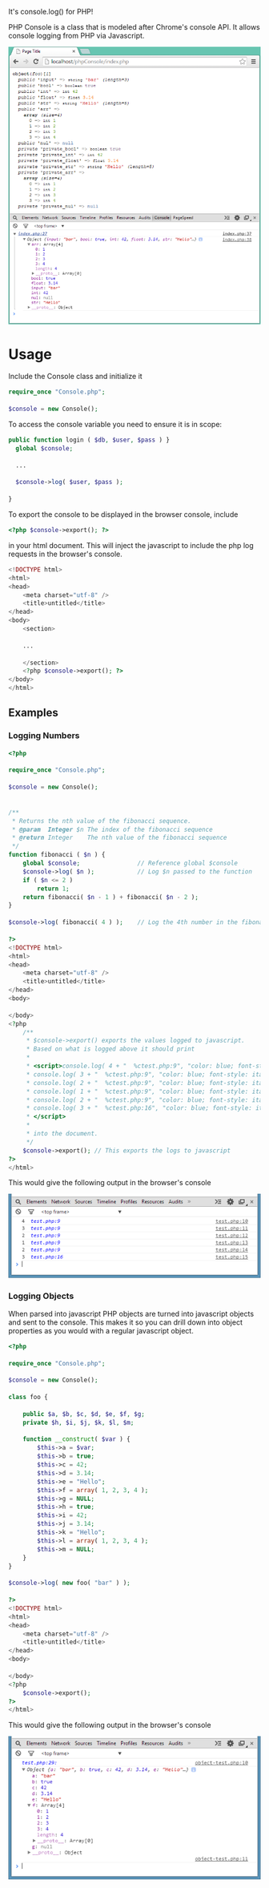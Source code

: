 It's console.log() for PHP!

PHP Console is a class that is modeled after Chrome's console API. It allows console logging from PHP via Javascript.

![Demo Output](https://raw.githubusercontent.com/zephenryus/zephenryus.github.io/master/images/console-demo-image.png "Demo Output")

Usage
=====

Include the Console class and initialize it

```php
require_once "Console.php";

$console = new Console();
```

To access the console variable you need to ensure it is in scope:

```php
public function login ( $db, $user, $pass ) }
  global $console;
  
  ...
  
  $console->log( $user, $pass );
  
}
```

To export the console to be displayed in the browser console, include

```php
<?php $console->export(); ?>
```

in your html document. This will inject the javascript to include the php log requests in the browser's console.

```php
<!DOCTYPE html>
<html>
<head>
	<meta charset="utf-8" />
	<title>untitled</title>
</head>
<body>
	<section>
	
	...
	
	</section>
	<?php $console->export(); ?>
</body>
</html>
```

Examples
--------

### Logging Numbers

```php
<?php

require_once "Console.php";

$console = new Console();


/**
 * Returns the nth value of the fibonacci sequence.
 * @param  Integer $n The index of the fibonacci sequence
 * @return Integer    The nth value of the fibonacci sequence
 */
function fibonacci ( $n ) {
	global $console;				// Reference global $console
	$console->log( $n );			// Log $n passed to the function
	if ( $n <= 2 )
		return 1;
	return fibonacci( $n - 1 ) + fibonacci( $n - 2 );
}

$console->log( fibonacci( 4 ) );	// Log the 4th number in the fibonacci sequence (3)

?>
<!DOCTYPE html>
<html>
<head>
	<meta charset="utf-8" />
	<title>untitled</title>
</head>
<body>
	
</body>
<?php
	/**
	 * $console->export() exports the values logged to javascript.
	 * Based on what is logged above it should print
	 * 
	 * <script>console.log( 4 + "  %ctest.php:9", "color: blue; font-style: italic;" );
	 * console.log( 3 + "  %ctest.php:9", "color: blue; font-style: italic;" );
	 * console.log( 2 + "  %ctest.php:9", "color: blue; font-style: italic;" );
	 * console.log( 1 + "  %ctest.php:9", "color: blue; font-style: italic;" );
	 * console.log( 2 + "  %ctest.php:9", "color: blue; font-style: italic;" );
	 * console.log( 3 + "  %ctest.php:16", "color: blue; font-style: italic;" );
	 * </script>
	 *
	 * into the document.
	 */
	$console->export(); // This exports the logs to javascript
?>
</html>
```

This would give the following output in the browser's console

![Console Output](https://raw.githubusercontent.com/zephenryus/zephenryus.github.io/master/images/console-1.png "Console Output")

### Logging Objects

When parsed into javascript PHP objects are turned into javascript objects and sent to the console. This makes it so you can drill down into object properties as you would with a regular javascript object.

```php
<?php

require_once "Console.php";

$console = new Console();

class foo {

	public $a, $b, $c, $d, $e, $f, $g;
	private $h, $i, $j, $k, $l, $m;

	function __construct( $var ) {
		$this->a = $var;
		$this->b = true;
		$this->c = 42;
		$this->d = 3.14;
		$this->e = "Hello";
		$this->f = array( 1, 2, 3, 4 );
		$this->g = NULL;
		$this->h = true;
		$this->i = 42;
		$this->j = 3.14;
		$this->k = "Hello";
		$this->l = array( 1, 2, 3, 4 );
		$this->m = NULL;
	}
}

$console->log( new foo( "bar" ) );

?>
<!DOCTYPE html>
<html>
<head>
	<meta charset="utf-8" />
	<title>untitled</title>
</head>
<body>
	
</body>
<?php
	$console->export();
?>
</html>
```

This would give the following output in the browser's console

![Console Output](https://raw.githubusercontent.com/zephenryus/zephenryus.github.io/master/images/console-2.png "Console Output")